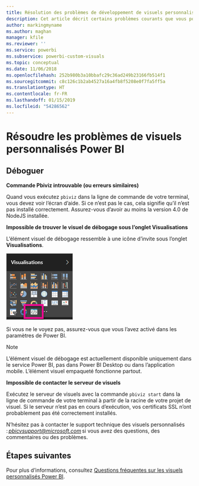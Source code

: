 ```yaml
---
title: Résolution des problèmes de développement de visuels personnalisés Power BI
description: Cet article décrit certains problèmes courants que vous pouvez rencontrer quand vous développez ou créez un visuel Power BI personnalisé.
author: markingmyname
ms.author: maghan
manager: kfile
ms.reviewer: ''
ms.service: powerbi
ms.subservice: powerbi-custom-visuals
ms.topic: conceptual
ms.date: 11/06/2018
ms.openlocfilehash: 252b980b3a10bbafc29c36ad249b23166fb514f1
ms.sourcegitcommit: c8c126c1b2ab4527a16a4fb8f5208e0f7fa5ff5a
ms.translationtype: HT
ms.contentlocale: fr-FR
ms.lasthandoff: 01/15/2019
ms.locfileid: "54286562"
---
```

# <a name="troubleshoot-power-bi-custom-visuals"></a>Résoudre les problèmes de visuels personnalisés Power BI

## <a name="debug"></a>Déboguer

**Commande Pbiviz introuvable (ou erreurs similaires)**

Quand vous exécutez `pbiviz` dans la ligne de commande de votre terminal, vous devez voir l’écran d’aide. Si ce n’est pas le cas, cela signifie qu’il n’est pas installé correctement. Assurez-vous d’avoir au moins la version 4.0 de NodeJS installée.

**Impossible de trouver le visuel de débogage sous l’onglet Visualisations**

L’élément visuel de débogage ressemble à une icône d’invite sous l’onglet **Visualisations**.

![Sélection du visuel](media/power-bi-custom-visuals-troubleshoot/powerbi-developer-visual-selection.png)

Si vous ne le voyez pas, assurez-vous que vous l’avez activé dans les paramètres de Power BI.

> [!NOTE]
> L’élément visuel de débogage est actuellement disponible uniquement dans le service Power BI, pas dans Power BI Desktop ou dans l’application mobile. L’élément visuel empaqueté fonctionne partout.

**Impossible de contacter le serveur de visuels**

Exécutez le serveur de visuels avec la commande `pbiviz start` dans la ligne de commande de votre terminal à partir de la racine de votre projet de visuel. Si le serveur n’est pas en cours d’exécution, vos certificats SSL n’ont probablement pas été correctement installés.

N’hésitez pas à contacter le support technique des visuels personnalisés : *pbicvsupport@microsoft.com* si vous avez des questions, des commentaires ou des problèmes.

## <a name="next-steps"></a>Étapes suivantes

Pour plus d’informations, consultez [Questions fréquentes sur les visuels personnalisés Power BI](power-bi-custom-visuals-faq.md#organizational-custom-visuals).
